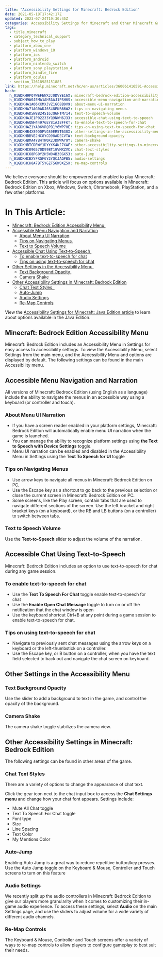 ```yaml
---
title: "Accessibility Settings for Minecraft: Bedrock Edition"
date: 2021-05-18T17:42:17Z
updated: 2023-07-24T19:30:45Z
categories: Accessibility Settings for Minecraft and Other Minecraft Games
tags:
  - title_minecraft
  - category_technical_support
  - subject_how_to_play
  - platform_xbox_one
  - platform_windows_10
  - platform_ios
  - platform_android
  - platform_nintendo_switch
  - platform_sony_playstation_4
  - platform_kindle_fire
  - platform_oculus
  - section_12618985151885
link: https://help.minecraft.net/hc/en-us/articles/360061416591-Accessibility-Settings-for-Minecraft-Bedrock-Edition
hash:
  h_01GDKH9PQ7WEFEWXJJ0DVYE16X: minecraft-bedrock-edition-accessibility-menu
  h_01GDKH9W0JEMA1AH5AAJ1PSH6S: accessible-menu-navigation-and-narration
  h_01GDKHA1A06KKMXJVZ1GC8B9V9: about-menu-ui-narration
  h_01GDKHA71AG0ADJ6S48EKB66W2: tips-on-navigating-menus
  h_01GDKHAD5W8B24S163Q6HTM714: text-to-speech-volume
  h_01GDKHAJE1P02233YQ9NWH6J33: accessible-chat-using-text-to-speech
  h_01GDKHAQNH44976EY81AJ8FFKT: to-enable-text-to-speech-for-chat
  h_01GDKHAZ1YA06VRQPB1Y6WP70E: tips-on-using-text-to-speech-for-chat
  h_01GDKHB4XS9DDPVGS0ER5T638X: other-settings-in-the-accessibility-menu
  h_01GDKHBBVEJHC8YCD98ADECVTW: text-background-opacity
  h_01GDKHBMA4YB4TW0K2JDWWAY0Y: camera-shake
  h_01GDKHBTCDRWY1DYYXK4KJ7XAF: other-accessibility-settings-in-minecraft-bedrock-edition
  h_01GDKHC09G570D99BT1GVMXZVC: chat-text-styles
  h_01GDKHC68PG0Y2H5W04B30GX53: auto-jump
  h_01GDKHCBXYFRGFGY2YQCJAGPB5: audio-settings
  h_01GDKHCH8A7BT5YGZFS6W0XZSX: re-map-controls
---
```


We believe everyone should be empowered and enabled to play Minecraft: Bedrock Edition. This article will focus on options available in Minecraft: Bedrock Edition on Xbox, Windows, Switch, Chromebook, PlayStation, and a few other platforms.

# In This Article:

- [Minecraft: Bedrock Edition Accessibility Menu ](#minecraft-bedrock-edition-accessibility-menu)
- [Accessible Menu Navigation and Narration](#accessible-menu-navigation-and-narration)
  - [About Menu UI Narration](#about-menu-ui-narration)
  - [Tips on Navigating Menus ](#tips-on-navigating-menus)
  - [Text to Speech Volume ](#text-to-speech-volume)
- [Accessible Chat Using Text-to-Speech ](#accessible-chat-using-text-to-speech)
  - [To enable text-to-speech for chat](#to-enable-text-to-speech-for-chat)
  - [Tips on using text-to-speech for chat](#tips-on-using-text-to-speech-for-chat)
- [Other Settings in the Accessibility Menu ](#other-settings-in-the-accessibility-menu)
  - [Text Background Opacity ](#text-background-opacity)
  - [Camera Shake ](#camera-shake)
- [Other Accessibility Settings in Minecraft: Bedrock Edition](#other-accessibility-settings-in-minecraft-bedrock-edition)
  - [Chat Text Styles  ](#chat-text-styles)
  - [Auto-Jump](#auto-jump)
  - [Audio Settings](#audio-settings)
  - [Re-Map Controls](#re-map-controls)

View the [Accessibility Settings for Minecraft: Java Edition article](https://aka.ms/MC-Java-ACC-Features) to learn about options available in the Java Edition.

## Minecraft: Bedrock Edition Accessibility Menu 

Minecraft: Bedrock Edition includes an Accessibility Menu in Settings for easy access to accessibility settings. To view the Accessibility Menu, select Settings from the main menu, and the Accessibility Menu and options are displayed by default. The following settings can be found in the main Accessibility menu. 

## Accessible Menu Navigation and Narration

All versions of Minecraft: Bedrock Edition (using English as a language) include the ability to navigate the menus in an accessible way using a keyboard (or controller and touch).  

### About Menu UI Narration

- If you have a screen reader enabled in your platform settings, Minecraft: Bedrock Edition will automatically enable menu UI narration when the game is launched. 
- You can manage the ability to recognize platform settings using **the Text to Speech with Device Settings** toggle.
- Menu UI narration can be enabled and disabled in the Accessibility Menu in Settings using the **Text To Speech for UI** toggle 

### Tips on Navigating Menus 

- Use arrow keys to navigate all menus in Minecraft: Bedrock Edition on PC. 
- Use the Escape key as a shortcut to go back to the previous selection or close the current screen in Minecraft: Bedrock Edition on PC. 
- Some screens, like the Play screen, contain tabs that are used to navigate different sections of the screen. Use the left bracket and right bracket keys (on a keyboard), or the RB and LB buttons (on a controller) to switch between tabs. 

### Text to Speech Volume 

Use the **Text-to-Speech** slider to adjust the volume of the narration.   

## Accessible Chat Using Text-to-Speech 

Minecraft: Bedrock Edition includes an option to use text-to-speech for chat during any game session. 

### To enable text-to-speech for chat

- Use the **Text To Speech For Chat** toggle enable text-to-speech for chat  
- Use the **Enable Open Chat Message** toggle to turn on or off the notification that the chat window is open 
- Use the keyboard shortcut Ctrl+B at any point during a game session to enable text-to-speech for chat. 

### Tips on using text-to-speech for chat

- Navigate to previously sent chat messages using the arrow keys on a keyboard or the left-thumbstick on a controller. 
- Use the Escape key, or B button on a controller, when you have the text field selected to back out and navigate the chat screen on keyboard.   

## Other Settings in the Accessibility Menu 

### Text Background Opacity 

Use the slider to add a background to text in the game, and control the opacity of the background. 

### Camera Shake 

The camera shake toggle stabilizes the camera view. 

## Other Accessibility Settings in Minecraft: Bedrock Edition

The following settings can be found in other areas of the game.

### Chat Text Styles  

There are a variety of options to change the appearance of chat text.   

Click the gear icon next to the chat input box to access the **Chat Settings menu** and change how your chat font appears. Settings include: 

- Mute All Chat toggle 
- Text To Speech For Chat toggle 
- Font type 
- Size 
- Line Spacing 
- Text Color 
- My Mentions Color 

### Auto-Jump

Enabling Auto Jump is a great way to reduce repetitive button/key presses. Use the Auto Jump toggle on the Keyboard & Mouse, Controller and Touch screens to turn on this feature

### Audio Settings

We recently split up the audio controllers in Minecraft: Bedrock Edition to give our players more granularity when it comes to customizing their in-game audio experience. To access these settings, select **Audio** on the main Settings page, and use the sliders to adjust volume for a wide variety of different audio channels. 

### Re-Map Controls

The Keyboard & Mouse, Controller and Touch screens offer a variety of ways to re-map controls to allow players to configure gameplay to best suit their needs.
